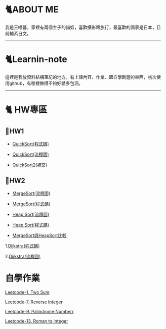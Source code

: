 # 🐈ABOUT ME
我是王唯馨，家裡有兩個主子的貓奴，喜歡攝影跟旅行，最喜歡的國家是日本，目前輔系日文。
___
# 🐈Learnin-note
這裡是我放資料結構筆記的地方，有上課內容、作業、跟自學刷題的東西，初次使用github，有哪裡做得不夠好請多包涵。
___
# 🐈 HW專區
## 🌟HW1
- [QuickSort(程式碼)](https://github.com/wangweihsin/learning-note/blob/master/HW1/QuickSort.py)

- [QuickSort(流程圖)](https://github.com/wangweihsin/learning-note/blob/master/HW1/%E4%BD%9C%E6%A5%ADQuickSort.ipynb)

- [QuickSort2(補交)](https://github.com/wangweihsin/learning-note/blob/master/HW1/quicksort2.ipynb)

## 🌟HW2

- [MergeSort(流程圖)](https://github.com/wangweihsin/learning-note/blob/master/HW2/merge%20sort%E7%AD%86%E8%A8%98.ipynb)

- [MergeSort(程式碼)](https://github.com/wangweihsin/learning-note/blob/master/HW2/merge_sort_06170115.py)

- [Heap Sort(流程圖)](https://github.com/wangweihsin/learning-note/blob/master/HW2/HeapSort%20%E7%AD%86%E8%A8%98.ipynb)

- [Heap Sort(程式碼)](https://github.com/wangweihsin/learning-note/blob/master/HW2/heap_sort_06170115.py)

- [MergeSort與HeapSort比較](https://github.com/wangweihsin/learning-note/blob/master/HW2/merge%20sort%E8%88%87heap%20sort%E6%AF%94%E8%BC%83.ipynb)





1.[Dijkstra(程式碼)](https://github.com/wangweihsin/learning-note/blob/master/HW6/Dijkstra_06170115.py)

2.[Dijkstra(流程圖)](https://github.com/wangweihsin/learning-note/blob/master/HW6/Dijkstra%26Kruskal%E7%AD%86%E8%A8%98.ipynb)

# 自學作業

[Leetcode-1. Two Sum](https://github.com/wangweihsin/learning-note/blob/master/%E8%87%AA%E5%AD%B8%E4%BD%9C%E6%A5%AD:leetcode/%201.Two%20Sum.ipynb)

[Leetcode-7. Reverse Integer](https://github.com/wangweihsin/learning-note/blob/master/%E8%87%AA%E5%AD%B8%E4%BD%9C%E6%A5%AD:leetcode/7.%20Reverse%20Integer.ipynb)

[Leetcode-9. Palindrome Numberr](https://github.com/wangweihsin/learning-note/blob/master/%E8%87%AA%E5%AD%B8%E4%BD%9C%E6%A5%AD:leetcode/9.%20Palindrome%20Number.ipynb)

[Leetcode-13. Roman to Integer](https://github.com/wangweihsin/learning-note/blob/master/%E8%87%AA%E5%AD%B8%E4%BD%9C%E6%A5%AD:leetcode/13.%20Roman%20to%20Integer.ipynb)
